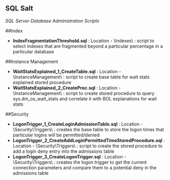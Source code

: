 SQL Salt
---------

_SQL Server Database Administration Scripts_

##Index

  * **IndexFragmentationThreshold.sql** : Location - \Indexes\ : script to select indexes that are fragmented beyond a particular percentage in a particular database

##Instance Management

  * **WaitStatsExplained_1_CreateTable.sql** : Location - \InstanceManagement\ : script to create base table for wait stats explained stored procedure
  * **WaitStatsExplained_2_CreateProc.sql** : Location - \InstanceManagement\ : script to create stored procedure to query sys.dm_os_wait_stats and correlate it with BOL explanations for wait stats

##Security

  * **LogonTrigger_1_CreateLoginAdmissionTable.sql** : Location - \Security\Triggers\ : creates the base table to store the logon times that particular logins will be permitted/denied
  * **LogonTrigger_2_CreateAddLoginPermittedTimeStoredProcedure.sql** : Location - \Security\Triggers\ : script to create the stored procedure to add a login deny entry into the admissions table
  * **LogonTrigger_3_CreateLogonTrigger.sql** : Location - \Security\Triggers\ : creates the logon trigger to get the current connection parameters and compare them to a potential deny in the admissions table